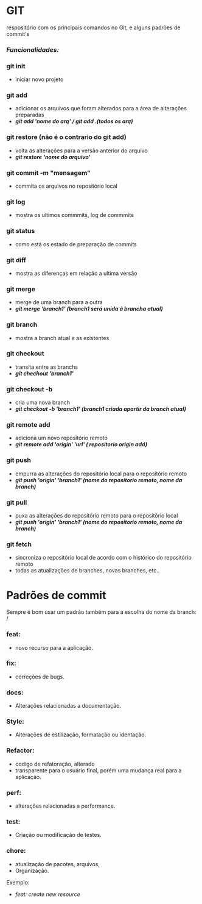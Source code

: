 # GIT 
respositório com os principais comandos no Git, e alguns padrões de commit's
### *Funcionalidades:*

###  git init
  - iniciar novo projeto 
###  git add 
  - adicionar os arquivos que foram alterados para a área de alterações preparadas
  - ***git add 'nome do arq' / git add .(todos os arq)***
### git restore **(não é  o contrario do git add)**
-   volta as alterações para a versão anterior do arquivo 
-   ***git restore 'nome do arquivo'***
###  git commit -m "mensagem" 
  - commita os arquivos no repositório local 
###  git log
  - mostra os ultimos commmits, log de commmits
###  git status
  - como está os estado de preparação de commits 
###  git diff 
  - mostra as diferenças em relação a ultima versão
###  git merge 
-   merge de uma branch para a outra 
 -   ***git merge 'branch1' (branch1 será unida à brancha atual)***
###  git branch
- mostra a branch atual e as existentes
###  git checkout 
- transita entre as branchs
- ***git chechout 'branch1'***
###  git checkout -b 
  - cria uma nova branch 
  - ***git checkout -b 'branch1' (branch1 criada apartir da branch atual)***
 ### git remote add 
 - adiciona um novo repositório remoto
 - ***git remote add 'origin' 'url' ( repositorio origin add)***
 ###  git push 
- empurra as alterações do repositório local para o repositório remoto
- ***git push 'origin' 'branch1' (nome do repositorio remoto, nome da branch)***
### git pull
  - puxa as alterações do repositório remoto para o repositório local
  - ***git push 'origin' 'branch1' (nome do repositorio remoto, nome da branch)***
### git fetch
- sincroniza o repositório local de acordo com o histórico do repositório remoto 
- todas as atualizações de branches, novas branches, etc..
    

# Padrões de commit 

Sempre é bom usar um padrão também para a escolha do nome da branch:
<id-da-tarefa>/<resumo-da-feature>

### feat: 
  - novo recurso para a aplicação.
### fix: 
  - correções de bugs.
### docs: 
  - Alterações relacionadas a documentação.
### Style: 
  - Alterações de estilização, formatação ou identação.
### Refactor: 
  - codigo de refatoração, alterado
  - transparente para o usuário final, porém uma mudança real para a aplicação.
### perf: 
  - alterações relacionadas a performance.
### test: 
  - Criação ou modificação de testes.
### chore: 
 - atualização de pacotes, arquivos,
 - Organização.

Exemplo: 
- *feat: create new resource*

